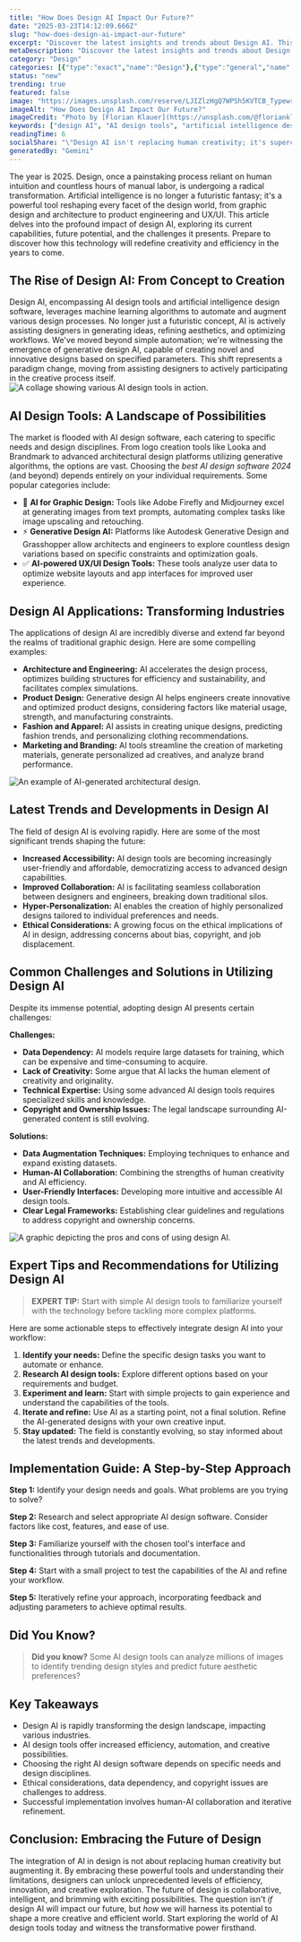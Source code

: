 ```yaml
---
title: "How Does Design AI Impact Our Future?"
date: "2025-03-23T14:12:09.666Z"
slug: "how-does-design-ai-impact-our-future"
excerpt: "Discover the latest insights and trends about Design AI. This comprehensive guide covers everything you need to know about Design AI in 2025."
metaDescription: "Discover the latest insights and trends about Design AI. This comprehensive guide covers everything you need to know about Design AI in 2025."
category: "Design"
categories: [{"type":"exact","name":"Design"},{"type":"general","name":"Technology"},{"type":"medium","name":"Machine Learning"},{"type":"specific","name":"Generative Models"},{"type":"niche","name":"Diffusion Models"}]
status: "new"
trending: true
featured: false
image: "https://images.unsplash.com/reserve/LJIZlzHgQ7WPSh5KVTCB_Typewriter.jpg?q=85&w=1200&fit=max&fm=webp&auto=compress"
imageAlt: "How Does Design AI Impact Our Future?"
imageCredit: "Photo by [Florian Klauer](https://unsplash.com/@florianklauer) on Unsplash"
keywords: ["design AI", "AI design tools", "artificial intelligence design software", "best AI design software 2024", "design AI applications", "how to use AI in design", "AI for graphic design", "generative design AI", "AI design trends", "buy AI design software"]
readingTime: 6
socialShare: "\"Design AI isn't replacing human creativity; it's supercharging it. The future of design is a collaborative partnership between human ingenuity and artificial intelligence.\""
generatedBy: "Gemini"
---
```




The year is 2025.  Design, once a painstaking process reliant on human intuition and countless hours of manual labor, is undergoing a radical transformation.  Artificial intelligence is no longer a futuristic fantasy; it's a powerful tool reshaping every facet of the design world, from graphic design and architecture to product engineering and UX/UI.  This article delves into the profound impact of design AI, exploring its current capabilities, future potential, and the challenges it presents.  Prepare to discover how this technology will redefine creativity and efficiency in the years to come.

## The Rise of Design AI: From Concept to Creation

Design AI, encompassing AI design tools and artificial intelligence design software, leverages machine learning algorithms to automate and augment various design processes.  No longer just a futuristic concept, AI is actively assisting designers in generating ideas, refining aesthetics, and optimizing workflows.  We've moved beyond simple automation; we're witnessing the emergence of generative design AI, capable of creating novel and innovative designs based on specified parameters.  This shift represents a paradigm change, moving from assisting designers to actively participating in the creative process itself.  ![A collage showing various AI design tools in action.](https://images.unsplash.com/photo-1451187580459-43490279c0fa?q=85&w=1200&fit=max&fm=webp&auto=compress)

## AI Design Tools: A Landscape of Possibilities

The market is flooded with AI design software, each catering to specific needs and design disciplines.  From logo creation tools like Looka and Brandmark to advanced architectural design platforms utilizing generative algorithms, the options are vast.  Choosing the *best AI design software 2024* (and beyond) depends entirely on your individual requirements.  Some popular categories include:

* 🔑 **AI for Graphic Design:** Tools like Adobe Firefly and Midjourney excel at generating images from text prompts, automating complex tasks like image upscaling and retouching.
* ⚡ **Generative Design AI:**  Platforms like Autodesk Generative Design and Grasshopper allow architects and engineers to explore countless design variations based on specific constraints and optimization goals.
* ✅ **AI-powered UX/UI Design Tools:**  These tools analyze user data to optimize website layouts and app interfaces for improved user experience.

## Design AI Applications: Transforming Industries

The applications of design AI are incredibly diverse and extend far beyond the realms of traditional graphic design.  Here are some compelling examples:

* **Architecture and Engineering:** AI accelerates the design process, optimizes building structures for efficiency and sustainability, and facilitates complex simulations.
* **Product Design:**  Generative design AI helps engineers create innovative and optimized product designs, considering factors like material usage, strength, and manufacturing constraints.
* **Fashion and Apparel:**  AI assists in creating unique designs, predicting fashion trends, and personalizing clothing recommendations.
* **Marketing and Branding:** AI tools streamline the creation of marketing materials, generate personalized ad creatives, and analyze brand performance.

![An example of AI-generated architectural design.](https://images.unsplash.com/photo-1484417894907-623942c8ee29?q=85&w=1200&fit=max&fm=webp&auto=compress)

##  Latest Trends and Developments in Design AI

The field of design AI is evolving rapidly.  Here are some of the most significant trends shaping the future:

* **Increased Accessibility:**  AI design tools are becoming increasingly user-friendly and affordable, democratizing access to advanced design capabilities.
* **Improved Collaboration:**  AI is facilitating seamless collaboration between designers and engineers, breaking down traditional silos.
* **Hyper-Personalization:**  AI enables the creation of highly personalized designs tailored to individual preferences and needs.
* **Ethical Considerations:**  A growing focus on the ethical implications of AI in design, addressing concerns about bias, copyright, and job displacement.

## Common Challenges and Solutions in Utilizing Design AI

Despite its immense potential, adopting design AI presents certain challenges:

**Challenges:**

* **Data Dependency:**  AI models require large datasets for training, which can be expensive and time-consuming to acquire.
* **Lack of Creativity:**  Some argue that AI lacks the human element of creativity and originality.
* **Technical Expertise:**  Using some advanced AI design tools requires specialized skills and knowledge.
* **Copyright and Ownership Issues:**  The legal landscape surrounding AI-generated content is still evolving.

**Solutions:**

* **Data Augmentation Techniques:**  Employing techniques to enhance and expand existing datasets.
* **Human-AI Collaboration:**  Combining the strengths of human creativity and AI efficiency.
* **User-Friendly Interfaces:**  Developing more intuitive and accessible AI design tools.
* **Clear Legal Frameworks:**  Establishing clear guidelines and regulations to address copyright and ownership concerns.

![A graphic depicting the pros and cons of using design AI.](https://images.unsplash.com/photo-1517976487492-5750f3195933?q=85&w=1200&fit=max&fm=webp&auto=compress)

## Expert Tips and Recommendations for Utilizing Design AI

> **EXPERT TIP:**  Start with simple AI design tools to familiarize yourself with the technology before tackling more complex platforms.

Here are some actionable steps to effectively integrate design AI into your workflow:

1. **Identify your needs:** Define the specific design tasks you want to automate or enhance.
2. **Research AI design tools:** Explore different options based on your requirements and budget.
3. **Experiment and learn:**  Start with simple projects to gain experience and understand the capabilities of the tools.
4. **Iterate and refine:**  Use AI as a starting point, not a final solution.  Refine the AI-generated designs with your own creative input.
5. **Stay updated:**  The field is constantly evolving, so stay informed about the latest trends and developments.

## Implementation Guide: A Step-by-Step Approach

**Step 1:** Identify your design needs and goals.  What problems are you trying to solve?

**Step 2:** Research and select appropriate AI design software. Consider factors like cost, features, and ease of use.

**Step 3:**  Familiarize yourself with the chosen tool's interface and functionalities through tutorials and documentation.

**Step 4:**  Start with a small project to test the capabilities of the AI and refine your workflow.

**Step 5:**  Iteratively refine your approach, incorporating feedback and adjusting parameters to achieve optimal results.

## Did You Know?

> **Did you know?**  Some AI design tools can analyze millions of images to identify trending design styles and predict future aesthetic preferences?

## Key Takeaways

* Design AI is rapidly transforming the design landscape, impacting various industries.
* AI design tools offer increased efficiency, automation, and creative possibilities.
*  Choosing the right AI design software depends on specific needs and design disciplines.
*  Ethical considerations, data dependency, and copyright issues are challenges to address.
*  Successful implementation involves human-AI collaboration and iterative refinement.

## Conclusion: Embracing the Future of Design

The integration of AI in design is not about replacing human creativity but augmenting it.  By embracing these powerful tools and understanding their limitations, designers can unlock unprecedented levels of efficiency, innovation, and creative exploration.  The future of design is collaborative, intelligent, and brimming with exciting possibilities.  The question isn't *if* design AI will impact our future, but *how* we will harness its potential to shape a more creative and efficient world.  Start exploring the world of AI design tools today and witness the transformative power firsthand.  

